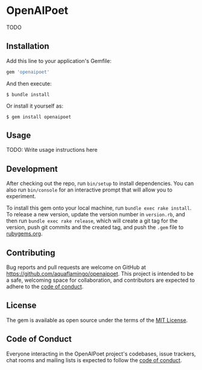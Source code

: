 # OpenAIPoet

TODO

## Installation

Add this line to your application's Gemfile:

```ruby
gem 'openaipoet'
```

And then execute:

    $ bundle install

Or install it yourself as:

    $ gem install openaipoet

## Usage

TODO: Write usage instructions here

## Development

After checking out the repo, run `bin/setup` to install dependencies. You can also run `bin/console` for an interactive prompt that will allow you to experiment.

To install this gem onto your local machine, run `bundle exec rake install`. To release a new version, update the version number in `version.rb`, and then run `bundle exec rake release`, which will create a git tag for the version, push git commits and the created tag, and push the `.gem` file to [rubygems.org](https://rubygems.org).

## Contributing

Bug reports and pull requests are welcome on GitHub at https://github.com/aquaflamingo/openaipoet. This project is intended to be a safe, welcoming space for collaboration, and contributors are expected to adhere to the [code of conduct](https://github.com/aquaflamingo/openaipoet/blob/master/CODE_OF_CONDUCT.md).

## License

The gem is available as open source under the terms of the [MIT License](https://opensource.org/licenses/MIT).

## Code of Conduct

Everyone interacting in the OpenAIPoet project's codebases, issue trackers, chat rooms and mailing lists is expected to follow the [code of conduct](https://github.com/aquaflamingo/openaipoet/blob/master/CODE_OF_CONDUCT.md).
